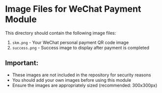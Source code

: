 # Image Files for WeChat Payment Module

This directory should contain the following image files:

1. `skm.png` - Your WeChat personal payment QR code image
2. `success.png` - Success image to display after payment is completed

## Important:
- These images are not included in the repository for security reasons
- You should add your own images before using this module
- Ensure the images are appropriately sized (recommended: 300x300px) 
